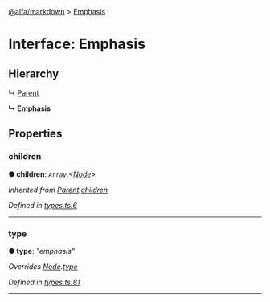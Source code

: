 [@alfa/markdown](../README.md) > [Emphasis](../interfaces/emphasis.md)

# Interface: Emphasis

## Hierarchy

↳ [Parent](parent.md)

**↳ Emphasis**

## Properties

<a id="children"></a>

### children

**● children**: _`Array`.<[Node](node.md)>_

_Inherited from [Parent](parent.md).[children](parent.md#children)_

_Defined in [types.ts:6](https://github.com/Siteimprove/alfa/blob/master/packages/markdown/src/types.ts#L6)_

---

<a id="type"></a>

### type

**● type**: _"emphasis"_

_Overrides [Node](node.md).[type](node.md#type)_

_Defined in [types.ts:81](https://github.com/Siteimprove/alfa/blob/master/packages/markdown/src/types.ts#L81)_

---
